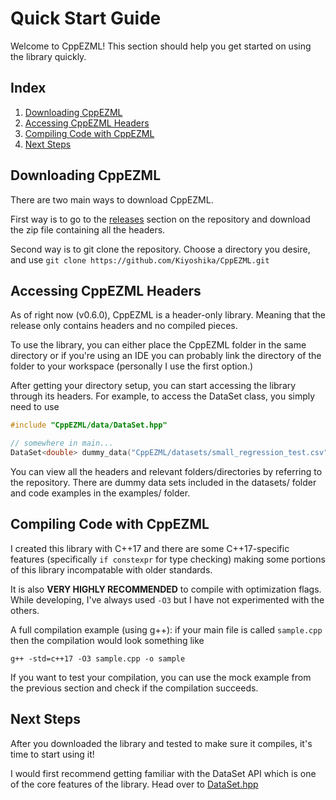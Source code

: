 # Quick Start Guide
Welcome to CppEZML! This section should help you get started on using the library quickly.
## Index
1. [Downloading CppEZML](#downloading-cppezml)
2. [Accessing CppEZML Headers](#accessing-cppezml-headers)
3. [Compiling Code with CppEZML](#compiling-code-with-cppezml)
4. [Next Steps](#next-steps)

## Downloading CppEZML
There are two main ways to download CppEZML.

First way is to go to the [releases](https://github.com/Kiyoshika/CppEZML/releases) section on the repository and download the zip file containing all the headers.

Second way is to git clone the repository. Choose a directory you desire, and use `git clone https://github.com/Kiyoshika/CppEZML.git`

## Accessing CppEZML Headers
As of right now (v0.6.0), CppEZML is a header-only library. Meaning that the release only contains headers and no compiled pieces.

To use the library, you can either place the CppEZML folder in the same directory or if you're using an IDE you can probably link the directory of the folder to your workspace (personally I use the first option.)

After getting your directory setup, you can start accessing the library through its headers. For example, to access the DataSet class, you simply need to use
```c++
#include "CppEZML/data/DataSet.hpp"

// somewhere in main...
DataSet<double> dummy_data("CppEZML/datasets/small_regression_test.csv");
```

You can view all the headers and relevant folders/directories by referring to the repository. There are dummy data sets included in the datasets/ folder and code examples in the examples/ folder.
## Compiling Code with CppEZML
I created this library with C++17 and there are some C++17-specific features (specifically `if constexpr` for type checking) making some portions of this library incompatable with older standards.

It is also **VERY HIGHLY RECOMMENDED** to compile with optimization flags. While developing, I've always used `-O3` but I have not experimented with the others.

A full compilation example (using g++): if your main file is called `sample.cpp` then the compilation would look something like

`g++ -std=c++17 -O3 sample.cpp -o sample`

If you want to test your compilation, you can use the mock example from the previous section and check if the compilation succeeds.

## Next Steps
After you downloaded the library and tested to make sure it compiles, it's time to start using it!

I would first recommend getting familiar with the DataSet API which is one of the core features of the library. Head over to [DataSet.hpp](../data/DataSet.md)
